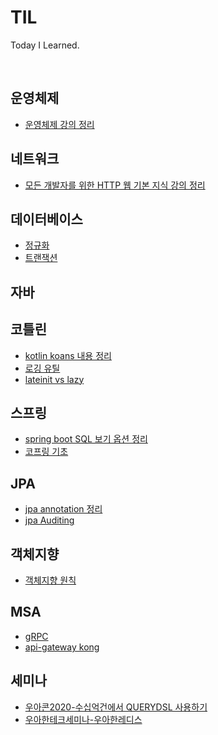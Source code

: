 # TIL
Today I Learned.

<br>

## 운영체제

- [운영체제 강의 정리](os/README.md)

## 네트워크

- [모든 개발자를 위한 HTTP 웹 기본 지식 강의 정리](network/http.md)

## 데이터베이스 

- [정규화](database/정규화.md) 
- [트랜잭션](database/트랜잭션.md)

## 자바

## 코틀린

- [kotlin koans 내용 정리](kotlin/kotlin-koans.md)
- [로깅 유틸](kotlin/kotlin-logger.md)
- [lateinit vs lazy](kotlin/lateinit-vs-lazy.md)

## 스프링

- [spring boot SQL 보기 옵션 정리](spring/sql-log-option.md)
- [코프링 기초](spring/kotlin-with-spring.md)

## JPA

- [jpa annotation 정리](jpa/jpa-annotation.md)
- [jpa Auditing](jpa/jpa-auditing.md)

## 객체지향

- [객체지향 원칙](https://github.com/bingbingpa/dev-book/blob/master/%EA%B0%9C%EB%B0%9C%EC%9E%90%EA%B0%80%20%EB%B0%98%EB%93%9C%EC%8B%9C%20%EC%A0%95%EB%B3%B5%ED%95%B4%EC%95%BC%ED%95%A0%20%EA%B0%9D%EC%B2%B4%EC%A7%80%ED%96%A5%EA%B3%BC%20%EB%94%94%EC%9E%90%EC%9D%B8%ED%8C%A8%ED%84%B4/README.md#chapter-05-%EC%84%A4%EA%B3%84-%EC%9B%90%EC%B9%99-solid)

## MSA

- [gRPC](msa/grpc/README.md)
- [api-gateway kong](msa/api-gateway/kong/README.md)

## 세미나

- [우아콘2020-수십억건에서 QUERYDSL 사용하기](seminar/woowacon-querydsl.md)
- [우아한테크세미나-우아한레디스](seminar/wootech-redis.md)